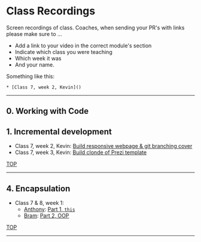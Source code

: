 # Class Recordings

Screen recordings of class.  Coaches, when sending your PR's with links please make sure to ...

* Add a link to your video in the correct module's section
* Indicate which class you were teaching
* Which week it was
* And your name.

Something like this:

```
* [Class 7, week 2, Kevin]()
```

---

## 0. Working with Code

## 1. Incremental development

* Class 7, week 2, Kevin: [Build responsive webpage & git branching cover](https://youtu.be/zjivncbwHSg)
* Class 7, week 3, Kevin: [Build clonde of Prezi template](https://youtu.be/Lvppty5I6wA)

[TOP](#class-recordings)

---

## 4. Encapsulation

* Class 7 & 8, week 1: 
  * [Anthony](https://github.com/Toinne/): [Part 1, `this`](https://vimeo.com/399611933)
  * [Bram](https://github.com/bramdevries/): [Part 2, OOP](https://vimeo.com/399631422)

[TOP](#class-recordings)

---

